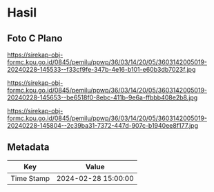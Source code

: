 # Hasil

## Foto C Plano

https://sirekap-obj-formc.kpu.go.id/0845/pemilu/ppwp/36/03/14/20/05/3603142005019-20240228-145533--f33cf9fe-347b-4e16-b101-e60b3db7023f.jpg

https://sirekap-obj-formc.kpu.go.id/0845/pemilu/ppwp/36/03/14/20/05/3603142005019-20240228-145653--be6518f0-8ebc-411b-9e6a-ffbbb408e2b8.jpg

https://sirekap-obj-formc.kpu.go.id/0845/pemilu/ppwp/36/03/14/20/05/3603142005019-20240228-145804--2c39ba31-7372-447d-907c-b1940ee8f177.jpg


## Metadata

| Key        | Value               |
| ---------- | ------------------- |
| Time Stamp | 2024-02-28 15:00:00 |



